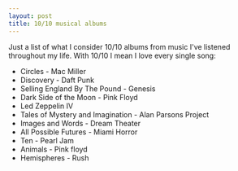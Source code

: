 ```yaml
---
layout: post
title: 10/10 musical albums
---
```


Just a list of what I consider 10/10 albums from music I've listened throughout my life. With 10/10 I mean I love every single song:

- Circles - Mac Miller
- Discovery - Daft Punk
- Selling England By The Pound - Genesis
- Dark Side of the Moon - Pink Floyd
- Led Zeppelin IV
- Tales of Mystery and Imagination - Alan Parsons Project
- Images and Words - Dream Theater
- All Possible Futures - Miami Horror
- Ten - Pearl Jam
- Animals - Pink floyd
- Hemispheres - Rush